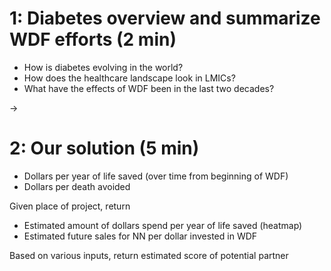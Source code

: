 
# 1: Diabetes overview and summarize WDF efforts (2 min)

- How is diabetes evolving in the world?
- How does the healthcare landscape look in LMICs?
- What have the effects of WDF been in the last two decades?

->

# 2: Our solution (5 min)

- Dollars per year of life saved (over time from beginning of WDF)
- Dollars per death avoided

Given place of project, return 
- Estimated amount of dollars spend per year of life saved (heatmap)
- Estimated future sales for NN per dollar invested in WDF

Based on various inputs, return estimated score of potential partner

